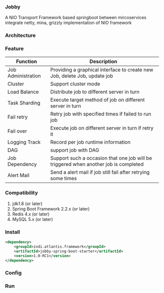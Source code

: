 ### Jobby
A NIO Transport Framework based springboot between mircoservices 
integrate netty, mina, grizzly implementation of NIO framework

### Architecture



### Feature

| Function           | Description                                                  |
| ------------------ | ------------------------------------------------------------ |
| Job Administration | Providing a graphical interface to create new Job, delete Job, update job |
| Cluster            | Support cluster mode                                         |
| Load Balance       | Distribute job to different server in turn                   |
| Task Sharding      | Execute target method of job on different server in turn     |
| Fail retry         | Retry job with specified times if failed to run job          |
| Fail over          | Execute job on different server in turn if retry it          |
| Logging Track      | Record  per job runtime information                          |
| DAG                | support job with DAG                                         |
| Job Dependency     | Support such a occasion that one job will be triggered when another job is completed |
| Alert Mail         | Send a alert mail if job still fail after retrying some times |



### Compatibility

1. jdk1.8 (or later)
2. Spring Boot Framework 2.2.x (or later)
3. Redis 4.x (or later)
4. MySQL 5.x (or later)

### Install

```xml
<dependency>
	<groupId>indi.atlantis.framework</groupId>
	<artifactId>jobby-spring-boot-starter</artifactId>
	<version>1.0-RC1</version>
</dependency>
```



### Config

### Run
